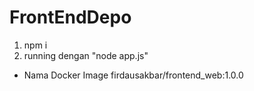 # FrontEndDepo
1. npm i
2. running dengan "node app.js"

- Nama Docker Image
firdausakbar/frontend_web:1.0.0 